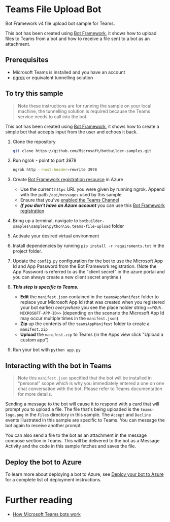 # Teams File Upload Bot

Bot Framework v4 file upload bot sample for Teams.

This bot has been created using [Bot Framework](https://dev.botframework.com), it shows how to
upload files to Teams from a bot and how to receive a file sent to a bot as an attachment.

## Prerequisites

- Microsoft Teams is installed and you have an account
- [ngrok](https://ngrok.com/) or equivalent tunnelling solution

## To try this sample

> Note these instructions are for running the sample on your local machine, the tunnelling solution is required because
the Teams service needs to call into the bot.

This bot has been created using [Bot Framework](https://dev.botframework.com), it shows how to create a simple bot that accepts input from the user and echoes it back.

1) Clone the repository

    ```bash
    git clone https://github.com/Microsoft/botbuilder-samples.git
    ```

1) Run ngrok - point to port 3978

    ```bash
    ngrok http --host-header=rewrite 3978
    ```

1) Create [Bot Framework registration resource](https://docs.microsoft.com/en-us/azure/bot-service/bot-service-quickstart-registration) in Azure
    - Use the current `https` URL you were given by running ngrok. Append with the path `/api/messages` used by this sample
    - Ensure that you've [enabled the Teams Channel](https://docs.microsoft.com/en-us/azure/bot-service/channel-connect-teams?view=azure-bot-service-4.0)
    - __*If you don't have an Azure account*__ you can use this [Bot Framework registration](https://docs.microsoft.com/en-us/microsoftteams/platform/bots/how-to/create-a-bot-for-teams#register-your-web-service-with-the-bot-framework)

1) Bring up a terminal, navigate to `botbuilder-samples\samples\python\56.teams-file-upload` folder

1) Activate your desired virtual environment

1) Install dependencies by running ```pip install -r requirements.txt``` in the project folder.

1) Update the `config.py` configuration for the bot to use the Microsoft App Id and App Password from the Bot Framework registration. (Note the App Password is referred to as the "client secret" in the azure portal and you can always create a new client secret anytime.)

1) __*This step is specific to Teams.*__
    - **Edit** the `manifest.json` contained in the `teamsAppManifest` folder to replace your Microsoft App Id (that was created when you registered your bot earlier) *everywhere* you see the place holder string `<<YOUR-MICROSOFT-APP-ID>>` (depending on the scenario the Microsoft App Id may occur multiple times in the `manifest.json`)
    - **Zip** up the contents of the `teamsAppManifest` folder to create a `manifest.zip`
    - **Upload** the `manifest.zip` to Teams (in the Apps view click "Upload a custom app")

1) Run your bot with `python app.py`

## Interacting with the bot in Teams

> Note this `manifest.json` specified that the bot will be installed in "personal" scope which is why you immediately entered a one on one chat conversation with the bot. Please refer to Teams documentation for more details.

Sending a message to the bot will cause it to respond with a card that will prompt you to upload a file. The file that's being uploaded is the `teams-logo.png` in the `Files` directory in this sample. The `Accept` and `Decline` events illustrated in this sample are specific to Teams. You can message the bot again to receive another prompt.

You can also send a file to the bot as an attachment in the message compose section in Teams. This will be delivered to the bot as a Message Activity and the code in this sample fetches and saves the file.

## Deploy the bot to Azure

To learn more about deploying a bot to Azure, see [Deploy your bot to Azure](https://aka.ms/azuredeployment) for a complete list of deployment instructions.

# Further reading

- [How Microsoft Teams bots work](https://docs.microsoft.com/en-us/azure/bot-service/bot-builder-basics-teams?view=azure-bot-service-4.0&tabs=javascript)
